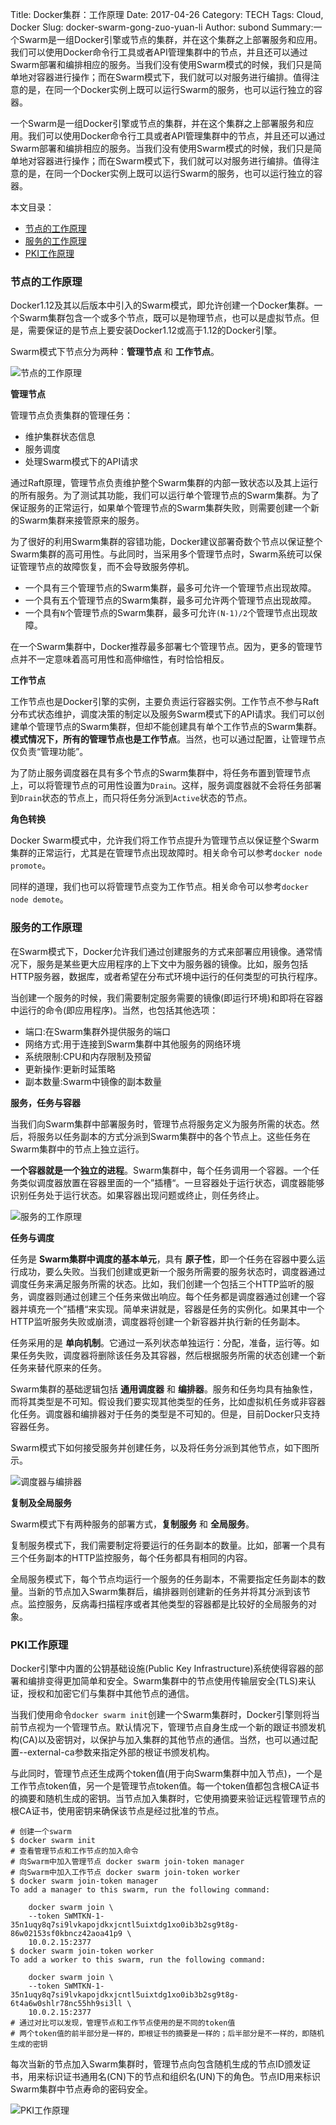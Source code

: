 Title: Docker集群：工作原理
Date: 2017-04-26
Category: TECH
Tags: Cloud, Docker
Slug: docker-swarm-gong-zuo-yuan-li
Author: subond
Summary:一个Swarm是一组Docker引擎或节点的集群，并在这个集群之上部署服务和应用。我们可以使用Docker命令行工具或者API管理集群中的节点，并且还可以通过Swarm部署和编排相应的服务。当我们没有使用Swarm模式的时候，我们只是简单地对容器进行操作；而在Swarm模式下，我们就可以对服务进行编排。值得注意的是，在同一个Docker实例上既可以运行Swarm的服务，也可以运行独立的容器。

一个Swarm是一组Docker引擎或节点的集群，并在这个集群之上部署服务和应用。我们可以使用Docker命令行工具或者API管理集群中的节点，并且还可以通过Swarm部署和编排相应的服务。当我们没有使用Swarm模式的时候，我们只是简单地对容器进行操作；而在Swarm模式下，我们就可以对服务进行编排。值得注意的是，在同一个Docker实例上既可以运行Swarm的服务，也可以运行独立的容器。

本文目录：

+ [节点的工作原理](#节点的工作原理)
+ [服务的工作原理](#服务的工作原理)
+ [PKI工作原理](#PKI工作原理)


### 节点的工作原理

Docker1.12及其以后版本中引入的Swarm模式，即允许创建一个Docker集群。一个Swarm集群包含一个或多个节点，既可以是物理节点，也可以是虚拟节点。但是，需要保证的是节点上要安装Docker1.12或高于1.12的Docker引擎。

Swarm模式下节点分为两种：**管理节点** 和 **工作节点**。

![节点的工作原理](http://on64c9tla.bkt.clouddn.com/Comput/node_work.png)

**管理节点**

管理节点负责集群的管理任务：

+ 维护集群状态信息
+ 服务调度
+ 处理Swarm模式下的API请求

通过Raft原理，管理节点负责维护整个Swarm集群的内部一致状态以及其上运行的所有服务。为了测试其功能，我们可以运行单个管理节点的Swarm集群。为了保证服务的正常运行，如果单个管理节点的Swarm集群失败，则需要创建一个新的Swarm集群来接管原来的服务。

为了很好的利用Swarm集群的容错功能，Docker建议部署奇数个节点以保证整个Swarm集群的高可用性。与此同时，当采用多个管理节点时，Swarm系统可以保证管理节点的故障恢复，而不会导致服务停机。

+ 一个具有三个管理节点的Swarm集群，最多可允许一个管理节点出现故障。
+ 一个具有五个管理节点的Swarm集群，最多可允许两个管理节点出现故障。
+ 一个具有`N`个管理节点的Swarm集群，最多可允许`(N-1)/2`个管理节点出现故障。

在一个Swarm集群中，Docker推荐最多部署七个管理节点。因为，更多的管理节点并不一定意味着高可用性和高伸缩性，有时恰恰相反。

**工作节点**

工作节点也是Docker引擎的实例，主要负责运行容器实例。工作节点不参与Raft分布式状态维护，调度决策的制定以及服务Swarm模式下的API请求。我们可以创建单个管理节点的Swarm集群，但却不能创建具有单个工作节点的Swarm集群。**模式情况下，所有的管理节点也是工作节点**。当然，也可以通过配置，让管理节点仅负责“管理功能”。

为了防止服务调度器在具有多个节点的Swarm集群中，将任务布置到管理节点上，可以将管理节点的可用性设置为`Drain`。这样，服务调度器就不会将任务部署到`Drain`状态的节点上，而只将任务分派到`Active`状态的节点。

**角色转换**

Docker Swarm模式中，允许我们将工作节点提升为管理节点以保证整个Swarm集群的正常运行，尤其是在管理节点出现故障时。相关命令可以参考`docker node promote`。

同样的道理，我们也可以将管理节点变为工作节点。相关命令可以参考`docker node demote`。

### 服务的工作原理

在Swarm模式下，Docker允许我们通过创建服务的方式来部署应用镜像。通常情况下，服务是某些更大应用程序的上下文中为服务器的镜像。比如，服务包括HTTP服务器，数据库，或者希望在分布式环境中运行的任何类型的可执行程序。

当创建一个服务的时候，我们需要制定服务需要的镜像(即运行环境)和即将在容器中运行的命令(即应用程序)。当然，也包括其他选项：

+ 端口:在Swarm集群外提供服务的端口
+ 网络方式:用于连接到Swarm集群中其他服务的网络环境
+ 系统限制:CPU和内存限制及预留
+ 更新操作:更新时延策略
+ 副本数量:Swarm中镜像的副本数量

**服务，任务与容器**

当我们向Swarm集群中部署服务时，管理节点将服务定义为服务所需的状态。然后，将服务以任务副本的方式分派到Swarm集群中的各个节点上。这些任务在Swarm集群中的节点上独立运行。

**一个容器就是一个独立的进程**。Swarm集群中，每个任务调用一个容器。一个任务类似调度器放置在容器里面的一个”插槽“。一旦容器处于运行状态，调度器能够识别任务处于运行状态。如果容器出现问题或终止，则任务终止。

![服务的工作原理](http://on64c9tla.bkt.clouddn.com/Comput/service_work.png)

**任务与调度**

任务是 **Swarm集群中调度的基本单元**，具有 **原子性**，即一个任务在容器中要么运行成功，要么失败。当我们创建或更新一个服务所需要的服务状态时，调度器通过调度任务来满足服务所需的状态。比如，我们创建一个包括三个HTTP监听的服务，调度器则通过创建三个任务来做出响应。每个任务都是调度器通过创建一个容器并填充一个”插槽“来实现。简单来讲就是，容器是任务的实例化。如果其中一个HTTP监听服务失败或崩溃，调度器将创建一个新容器并执行新的任务副本。

任务采用的是 **单向机制**。它通过一系列状态单独运行：分配，准备，运行等。如果任务失败，调度器将删除该任务及其容器，然后根据服务所需的状态创建一个新任务来替代原来的任务。

Swarm集群的基础逻辑包括 **通用调度器** 和 **编排器**。服务和任务均具有抽象性，而将其类型是不可知。假设我们要实现其他类型的任务，比如虚拟机任务或非容器化任务。调度器和编排器对于任务的类型是不可知的。但是，目前Docker只支持容器任务。

Swarm模式下如何接受服务并创建任务，以及将任务分派到其他节点，如下图所示。

![调度器与编排器](http://on64c9tla.bkt.clouddn.com/Comput/scheduler.png)

**复制及全局服务**

Swarm模式下有两种服务的部署方式，**复制服务** 和 **全局服务**。

复制服务模式下，我们需要制定将要运行的任务副本的数量。比如，部署一个具有三个任务副本的HTTP监控服务，每个任务都具有相同的内容。

全局服务模式下，每个节点均运行一个服务的任务副本，不需要指定任务副本的数量。当新的节点加入Swarm集群后，编排器则创建新的任务并将其分派到该节点。监控服务，反病毒扫描程序或者其他类型的容器都是比较好的全局服务的对象。

### PKI工作原理

Docker引擎中内置的公钥基础设施(Public Key Infrastructure)系统使得容器的部署和编排变得更加简单和安全。Swarm集群中的节点使用传输层安全(TLS)来认证，授权和加密它们与集群中其他节点的通信。

当我们使用命令`docker swarm init`创建一个Swarm集群时，Docker引擎则将当前节点视为一个管理节点。默认情况下，管理节点自身生成一个新的跟证书颁发机构(CA)以及密钥对，以保护与加入集群的其他节点的通信。当然，也可以通过配置--external-ca参数来指定外部的根证书颁发机构。

与此同时，管理节点还生成两个token值(用于向Swarm集群中加入节点)，一个是工作节点token值，另一个是管理节点token值。每一个token值都包含根CA证书的摘要和随机生成的密钥。当节点加入集群时，它使用摘要来验证远程管理节点的根CA证书，使用密钥来确保该节点是经过批准的节点。

```
# 创建一个swarm
$ docker swarm init
# 查看管理节点和工作节点的加入命令
# 向Swarm中加入管理节点 docker swarm join-token manager
# 向Swarm中加入工作节点 docker swarm join-token worker
$ docker swarm join-token manager
To add a manager to this swarm, run the following command:

    docker swarm join \
    --token SWMTKN-1-35n1uqy8q7si9lvkapojdkxjcntl5uixtdg1xo0ib3b2sg9t8g-86w02153sf0kbncz42aoa41p9 \
    10.0.2.15:2377
$ docker swarm join-token worker
To add a worker to this swarm, run the following command:

    docker swarm join \
    --token SWMTKN-1-35n1uqy8q7si9lvkapojdkxjcntl5uixtdg1xo0ib3b2sg9t8g-6t4a6w0shlr78nc55hh9si3ll \
    10.0.2.15:2377
# 通过对比可以发现，管理节点和工作节点使用的是不同的token值
# 两个token值的前半部分是一样的，即根证书的摘要是一样的；后半部分是不一样的，即随机生成的密钥
```

每次当新的节点加入Swarm集群时，管理节点向包含随机生成的节点ID颁发证书，用来标识证书通用名(CN)下的节点和组织名(UN)下的角色。节点ID用来标识Swarm集群中节点寿命的密码安全。

![PKI工作原理](http://on64c9tla.bkt.clouddn.com/Comput/PKI.png)
